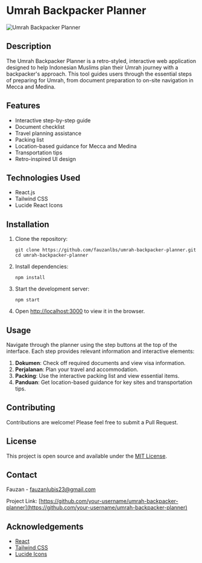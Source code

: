# Umrah Backpacker Planner

![Umrah Backpacker Planner](https://via.placeholder.com/468x300.png?text=Umrah+Backpacker+Planner)

## Description

The Umrah Backpacker Planner is a retro-styled, interactive web application designed to help Indonesian Muslims plan their Umrah journey with a backpacker's approach. This tool guides users through the essential steps of preparing for Umrah, from document preparation to on-site navigation in Mecca and Medina.

## Features

- Interactive step-by-step guide
- Document checklist
- Travel planning assistance
- Packing list
- Location-based guidance for Mecca and Medina
- Transportation tips
- Retro-inspired UI design

## Technologies Used

- React.js
- Tailwind CSS
- Lucide React Icons

## Installation

1. Clone the repository:

   ```
   git clone https://github.com/fauzanlbs/umrah-backpacker-planner.git
   cd umrah-backpacker-planner
   ```

2. Install dependencies:

   ```
   npm install
   ```

3. Start the development server:

   ```
   npm start
   ```

4. Open [http://localhost:3000](http://localhost:3000) to view it in the browser.

## Usage

Navigate through the planner using the step buttons at the top of the interface. Each step provides relevant information and interactive elements:

1. **Dokumen**: Check off required documents and view visa information.
2. **Perjalanan**: Plan your travel and accommodation.
3. **Packing**: Use the interactive packing list and view essential items.
4. **Panduan**: Get location-based guidance for key sites and transportation tips.

## Contributing

Contributions are welcome! Please feel free to submit a Pull Request.

## License

This project is open source and available under the [MIT License](LICENSE).

## Contact

Fauzan - fauzanlubis23@gmail.com

Project Link: [https://github.com/your-username/umrah-backpacker-planner](https://github.com/your-username/umrah-backpacker-planner)

## Acknowledgements

- [React](https://reactjs.org/)
- [Tailwind CSS](https://tailwindcss.com/)
- [Lucide Icons](https://lucide.dev/)
